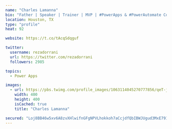 ```yaml
---
name: "Charles Lamanna"
bio: "Father | Speaker | Trainer | MVP | #PowerApps & #PowerAutomate Community Super User | YouTuber Right-pointing triangle http://youtube.com/c/rezadorrani | Learn - Share - Clockwise rightwards and leftwards open circle arrows"
location: Houston, TX
type: "profile"
heat: 92

website: https://t.co/tAcqSdqguf

twitter:
  username: rezadorrani
  url: https://twitter.com/rezadorrani
  followers: 2985

topics:
  - Power Apps

images:
  - url: https://pbs.twimg.com/profile_images/1063114045270777856/qeT-jpWr_400x400.jpg
    width: 400
    height: 400
    isCached: true
    title: "Charles Lamanna"

secured: "Loj8BB46w5xv6A8zvXHlwifnGFgNPVLhokkoh7aCcjdfQbIBWJUgud3MxE791B9nbSmDYV/zEhNpcnDqplntKtbOfARBqyAI1svFJ9PF2ks3cjnW2OYH7pVWxHdhzGtLWh6n+EcE1S65LxW9NntbGhtHQ2DvbgPKRElu+J5FGvtNN3KQA2/ziTkS2H9oqIrvR8w/d5byYdyPm/ntpyellbWNmgZlXYrVS9qvgIbTAudFzjfasQqap7N8Oc7XQWnNdcqfClLGtmN27uSWRgLADCRiUXHF3Trt1zAEM+N/8uZ0MMQUWvcY/I/20RuNozJZ+nJ45HsnqC4ltXX40g7N675P7pcKZZIeCgnDTBLG0MZbelkGedgcjsztqocpANwnfsjuicOSGzSIXm2/YM9wsxVneTdmcF2JY+Y0gbl5Vhk=;1J4t9h0JoDMJy6Sc0bQSng=="
---
```


